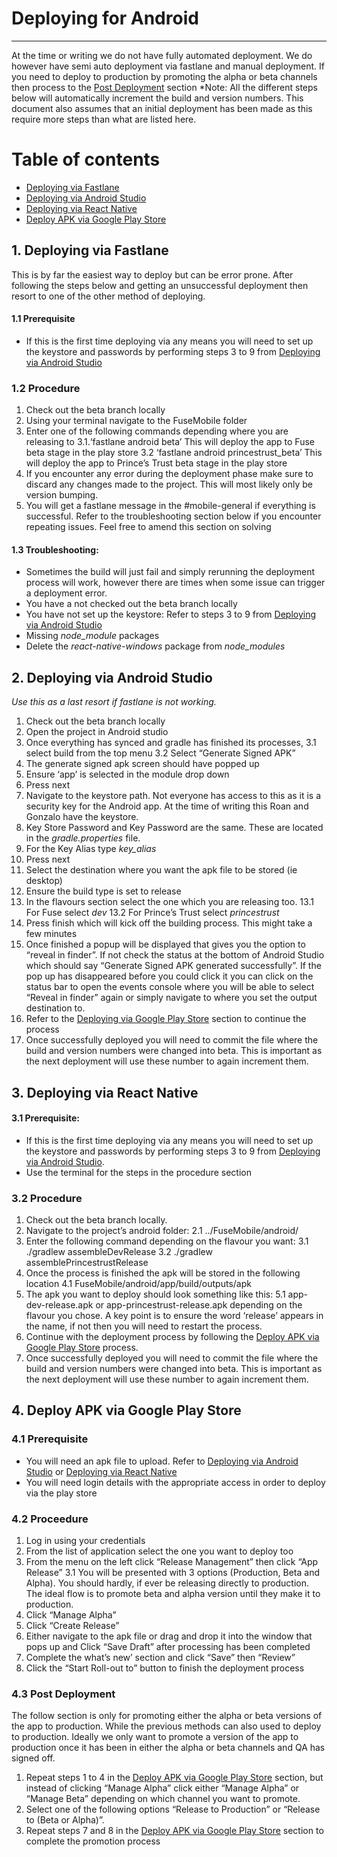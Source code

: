 # Deploying for Android
----------
At the time or writing we do not have fully automated deployment. We do however have semi auto deployment via fastlane and manual deployment. 
If you need to deploy to production by promoting the alpha or beta channels then process to the [Post Deployment](#43-post-deployment) section
*Note: All the different steps below will automatically increment the build and version numbers. This document also assumes that an initial deployment has been made as this require more steps than what are listed here.

# Table of contents
- [Deploying via Fastlane](#1-deploying-via-fastlane)
- [Deploying via Android Studio](#2-deploying-via-android-studio)
- [Deploying via React Native](#3-deploying-via-react-native)
- [Deploy APK via Google Play Store](#4-deploy-apk-via-google-play-store)

## 1. Deploying via Fastlane
This is by far the easiest way to deploy but can be error prone. After following the steps below and getting an unsuccessful deployment then resort to one of the other method of deploying.

#### 1.1 Prerequisite
* If this is the first time deploying via any means you will need to set up the keystore and passwords by performing steps 3 to 9 from [Deploying via Android Studio](#2-deploying-via-android-studio)

### 1.2 Procedure
1. Check out the beta branch locally
2. Using your terminal navigate to the FuseMobile folder
3. Enter one of the following commands depending where you are releasing to
3.1.‘fastlane android beta’ This will deploy the app to Fuse beta stage in the play store
3.2 ‘fastlane android princestrust_beta’ This will deploy the app to Prince’s Trust beta stage in the play store
4. If you encounter any error during the deployment phase make sure to discard any changes made to the project. This will most likely only be version bumping. 
5. You will get a fastlane message in the #mobile-general if everything is successful. Refer to the troubleshooting section below if you encounter repeating issues. Feel free to amend this section on solving

#### 1.3 Troubleshooting:
* Sometimes the build will just fail and simply rerunning the deployment process will work, however there are times when some issue can trigger a deployment error.
* You have a not checked out the beta branch locally
* You have not set up the keystore: Refer to steps 3 to 9 from [Deploying via Android Studio](#2-deploying-via-android-studio)
* Missing *node_module* packages
* Delete the *react-native-windows* package from *node_modules*

## 2. Deploying via Android Studio
*Use this as a last resort if fastlane is not working.*

1. Check out the beta branch locally
2. Open the project in Android studio
3. Once everything has synced and gradle has finished its processes, 
3.1 select build from the top menu
3.2 Select “Generate Signed APK”
4. The generate signed apk screen should have popped up
5. Ensure ‘app’ is selected in the module drop down
6. Press next
7. Navigate to the keystore path. Not everyone has access to this as it is a security key for the Android app. At the time of writing this Roan and Gonzalo have the keystore.
8. Key Store Password and Key Password are the same. These are located in the *gradle.properties* file.
9. For the Key Alias type *key_alias*
10. Press next
11. Select the destination where you want the apk file to be stored (ie desktop)
12. Ensure the build type is set to release
13. In the flavours section select the one which you are releasing too.
13.1 For Fuse select *dev*
13.2 For Prince’s Trust select *princestrust*
14. Press finish which will kick off the building process. This might take a few minutes
15. Once finished a popup will be displayed that gives you the option to “reveal in finder”. If not check the status at the bottom of Android Studio which should say “Generate Signed APK generated successfully”. If the pop up has disappeared before you could click it you can click on the status bar to open the events console where you will be able to select “Reveal in finder” again or simply navigate to where you set the output destination to.
16. Refer to the [Deploying via Google Play Store](#4-deploying-via-google-play-store) section to continue the process
17. Once successfully deployed you will need to commit the file where the build and version numbers were changed into beta. This is important as the next deployment will use these number to again increment them.

## 3. Deploying via React Native
#### 3.1 Prerequisite: 
* If this is the first time deploying via any means you will need to set up the keystore and passwords by performing steps 3 to 9 from [Deploying via Android Studio](#2-deploying-via-android-studio).
* Use the terminal for the steps in the procedure section

### 3.2 Procedure
1. Check out the beta branch locally.
2. Navigate to the project’s android folder:
2.1 ../FuseMobile/android/
3. Enter the following command depending on the flavour you want:
3.1 ./gradlew assembleDevRelease
3.2 ./gradlew assemblePrincestrustRelease
4. Once the process is finished the apk will be stored in the following location
4.1 FuseMobile/android/app/build/outputs/apk
5. The apk you want to deploy should look something like this:
5.1 app-dev-release.apk or app-princestrust-release.apk depending on the flavour you chose. A key point is to ensure the word ‘release’ appears in the name, if not then you will need to restart the process.
6. Continue with the deployment process by following the [Deploy APK via Google Play Store](#4-deploy-apk-via-google-play-store) process.
7. Once successfully deployed you will need to commit the file where the build and version numbers were changed into beta. This is important as the next deployment will use these number to again increment them.

## 4. Deploy APK via Google Play Store
### 4.1 Prerequisite
* You will need an apk file to upload. Refer to [Deploying via Android Studio](#2-deploying-via-android-studio) or [Deploying via React Native](#3-deploying-via-react-native) 
* You will need login details with the appropriate access in order to deploy via the play store
### 4.2 Proceedure
1. Log in using your credentials
2. From the list of application select the one you want to deploy too
3. From the menu on the left click “Release Management” then click “App Release”
3.1 You will be presented with 3 options (Production, Beta and Alpha). You should hardly, if ever be releasing directly to production. The ideal flow is to promote beta and alpha version until they make it to production.
4. Click “Manage Alpha”
5. Click “Create Release”
6. Either navigate to the apk file or drag and drop it into the window that pops up and Click “Save Draft” after processing has been completed
7. Complete the what’s new’ section and click “Save” then “Review”
8. Click the “Start Roll-out to” button to finish the deployment process

### 4.3 Post Deployment
The follow section is only for promoting either the alpha or beta versions of the app to production. While the previous methods can also used to deploy to production. Ideally we only want to promote a version of the app to production once it has been in either the alpha or beta channels and QA has signed off.

1. Repeat steps 1 to 4 in the [Deploy APK via Google Play Store](#4-deploy-apk-via-google-play-store) section, but instead of clicking “Manage Alpha” click either “Manage Alpha” or  “Manage Beta” depending on which channel you want to promote.
2. Select one of the following options “Release to Production” or  “Release to (Beta or Alpha)”. 
3. Repeat steps 7 and 8 in the [Deploy APK via Google Play Store](#4-deploy-apk-via-google-play-store) section to complete the promotion process

